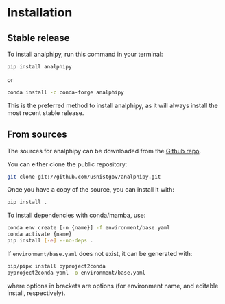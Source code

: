 # Installation

## Stable release

To install analphipy, run this command in your terminal:

```bash
pip install analphipy
```

or

```bash
conda install -c conda-forge analphipy
```

This is the preferred method to install analphipy, as it will always install the
most recent stable release.

## From sources

The sources for analphipy can be downloaded from the [Github repo].

You can either clone the public repository:

```bash
git clone git://github.com/usnistgov/analphipy.git
```

Once you have a copy of the source, you can install it with:

```bash
pip install .
```

To install dependencies with conda/mamba, use:

```bash
conda env create [-n {name}] -f environment/base.yaml
conda activate {name}
pip install [-e] --no-deps .
```

If `environment/base.yaml` does not exist, it can be generated with:

```bash
pip/pipx install pyproject2conda
pyproject2conda yaml -o environment/base.yaml
```

where options in brackets are options (for environment name, and editable
install, respectively).

[github repo]: https://github.com/usnistgov/analphipy
